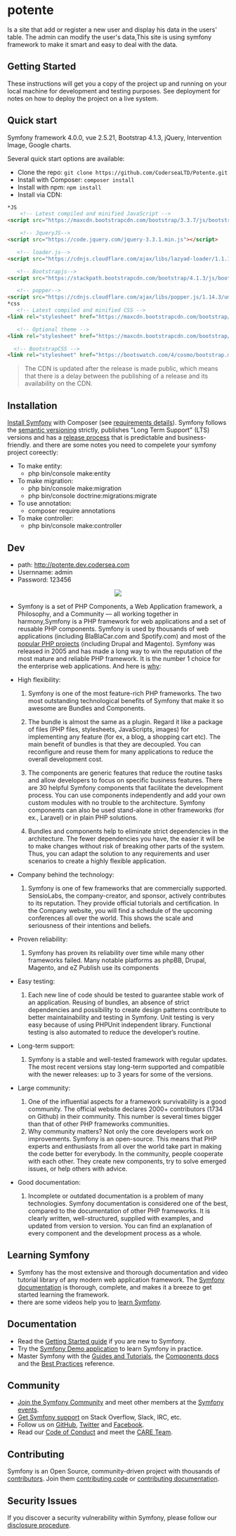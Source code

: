 # potente

Is a site that add or register a new user and display his data in the users' table. The admin can modify the user's data,This site is using symfony framework to make it smart and easy to deal with the data. 

## Getting Started

These instructions will get you a copy of the project up and running on your local machine for development and testing purposes. See deployment for notes on how to deploy the project on a live system.

## Quick start

Symfony framework 4.0.0, vue 2.5.21, Bootstrap 4.1.3, jQuery, Intervention Image, Google charts.

Several quick start options are available:

- Clone the repo: `git clone https://github.com/CoderseaLTD/Potente.git`
- Install with Composer: `composer install`
- Install with npm: `npm install`
- Install via CDN:

```html
*JS
    <!-- Latest compiled and minified JavaScript -->
<script src="https://maxcdn.bootstrapcdn.com/bootstrap/3.3.7/js/bootstrap.min.js" integrity="sha384-Tc5IQib027qvyjSMfHjOMaLkfuWVxZxUPnCJA7l2mCWNIpG9mGCD8wGNIcPD7Txa" crossorigin="anonymous"></script>

    <!-- JqueryJS-->
<script src="https://code.jquery.com/jquery-3.3.1.min.js"></script>

   <!-- loader.js-->
<script src="https://cdnjs.cloudflare.com/ajax/libs/lazyad-loader/1.1.11/lazyad-loader.min.js" integrity="sha256-7LkWEzqTdpEfELxcZZlS6wAx5Ff13zZ83lYO2/ujj7g=" crossorigin="anonymous"></script>

   <!-- Bootstrapjs-->
<script src="https://stackpath.bootstrapcdn.com/bootstrap/4.1.3/js/bootstrap.min.js"></script>

   <!-- popper-->
<script src="https://cdnjs.cloudflare.com/ajax/libs/popper.js/1.14.3/umd/popper.min.js"></script>
*css
   <!-- Latest compiled and minified CSS -->
<link rel="stylesheet" href="https://maxcdn.bootstrapcdn.com/bootstrap/3.3.7/css/bootstrap.min.css" integrity="sha384-BVYiiSIFeK1dGmJRAkycuHAHRg32OmUcww7on3RYdg4Va+PmSTsz/K68vbdEjh4u" crossorigin="anonymous">

   <!-- Optional theme -->
<link rel="stylesheet" href="https://maxcdn.bootstrapcdn.com/bootstrap/3.3.7/css/bootstrap-theme.min.css" integrity="sha384-rHyoN1iRsVXV4nD0JutlnGaslCJuC7uwjduW9SVrLvRYooPp2bWYgmgJQIXwl/Sp" crossorigin="anonymous">

  <!-- BootstrapCSS -->
<link rel="stylesheet" href="https://bootswatch.com/4/cosmo/bootstrap.min.css">
```
> The CDN is updated after the release is made public, which means that there is a delay between the publishing of a release and its availability on the CDN.

## Installation

[Install Symfony](https://symfony.com/doc/current/setup.html) with Composer (see [requirements details](https://symfony.com/doc/current/reference/requirements.html)).
Symfony follows the [semantic versioning](https://semver.org/) strictly, publishes "Long Term Support" (LTS) versions and has a [release process](https://symfony.com/doc/current/contributing/community/releases.html) that is predictable and business-friendly.
and there are some notes you need to compelete your symfony project coreectly:

- To make entity: 
  - php bin/console make:entity
- To make migration:
  - php bin/console make:migration
  - php bin/console doctrine:migrations:migrate
- To use annotation:
  - composer require annotations
- To make controller:
  - php bin/console make:controller

## Dev

* path: http://potente.dev.codersea.com
* Usernname: admin
* Password: 123456

<p align="center">
<img src="https://symfony.com/logos/symfony_black_02.svg">
</p>

- Symfony is a set of PHP Components, a Web Application framework, a Philosophy, and a Community — all working together in harmony,Symfony is a PHP framework for web applications and a set of reusable PHP components. Symfony is used by thousands of web applications (including BlaBlaCar.com and Spotify.com) and most of the [popular PHP projects](https://symfony.com/projects) (including Drupal and Magento).
  Symfony was released in 2005 and has made a long way to win the reputation of the most mature and reliable PHP framework. It is the number 1 choice for the enterprise web applications. And here is [why](https://hackernoon.com/7-good-reasons-to-use-symfony-framework-for-your-project-265f96dcf759):

- High flexibility:
   1) Symfony is one of the most feature-rich PHP frameworks. The two most outstanding technological benefits of Symfony that make it so awesome are Bundles and Components.
   
   2) The bundle is almost the same as a plugin. Regard it like a package of files (PHP files, stylesheets, JavaScripts, images) for implementing any feature (for ex, a blog, a shopping cart etc). The main benefit of bundles is that they are decoupled. You can reconfigure and reuse them for many applications to reduce the overall development cost.
   
   3) The components are generic features that reduce the routine tasks and allow developers to focus on specific business features. There are 30 helpful Symfony components that facilitate the development process. You can use components independently and add your own custom modules with no trouble to the architecture. Symfony components can also be used stand-alone in other frameworks (for ex., Laravel) or in plain PHP solutions.
   
   4) Bundles and components help to eliminate strict dependencies in the architecture. The fewer dependencies you have, the easier it will be to make changes without risk of breaking other parts of the system. Thus, you can adapt the solution to any requirements and user scenarios to create a highly flexible application.
- Company behind the technology:
   
   1) Symfony is one of few frameworks that are commercially supported. SensioLabs, the company-creator, and sponsor, actively contributes to its reputation. They provide official tutorials and certification. In the Company website, you will find a schedule of the upcoming conferences all over the world. This shows the scale and seriousness of their intentions and beliefs.
-  Proven reliability:
   
   1) Symfony has proven its reliability over time while many other frameworks failed. Many notable platforms as phpBB, Drupal, Magento, and eZ Publish use its components
- Easy testing:
   
   1) Each new line of code should be tested to guarantee stable work of an application. Reusing of bundles, an absence of strict dependencies and possibility to create design patterns contribute to better maintainability and testing in Symfony. Unit testing is very easy because of using PHPUnit independent library. Functional testing is also automated to reduce the developer’s routine.
- Long-term support:
   
   1) Symfony is a stable and well-tested framework with regular updates. The most recent versions stay long-term supported and compatible with the newer releases: up to 3 years for some of the versions.
- Large community:
   
   1) One of the influential aspects for a framework survivability is a good community. The official website declares 2000+ contributors (1734 on Github) in their community. This number is several times bigger than that of other PHP frameworks communities.
   2) Why community matters? Not only the core developers work on improvements. Symfony is an open-source. This means that PHP experts and enthusiasts from all over the world take part in making the code better for everybody. In the community, people cooperate with each other. They create new components, try to solve emerged issues, or help others with advice.
- Good documentation:
   
   1) Incomplete or outdated documentation is a problem of many technologies. Symfony documentation is considered one of the best, compared to the documentation of other PHP frameworks. It is clearly written, well-structured, supplied with eхamples, and updated from version to version. You can find an explanation of every component and the development process as a whole.

## Learning Symfony

- Symfony has the most extensive and thorough documentation and video tutorial library of any modern web application framework. The [Symfony documentation](https://symfony.com/doc/current/index.html#gsc.tab=0) is thorough, complete, and makes it a breeze to get started learning the framework.
- there are some videos help you to [learn Symfony](https://www.youtube.com/playlist?list=PLbR_t0NLAA2NpymV0rPLr-D_GiKK8owNu).

## Documentation

- Read the [Getting Started guide](https://symfony.com/doc/current/page_creation.html) if you are new to Symfony.
- Try the [Symfony Demo application](https://github.com/symfony/demo) to learn Symfony in practice.
- Master Symfony with the [Guides and Tutorials](https://symfony.com/doc/current/index.html#gsc.tab=0), the [Components docs](https://symfony.com/doc/current/components/index.html) and the [Best Practices](https://symfony.com/doc/current/best_practices/index.html) reference.

## Community

- [Join the Symfony Community](https://symfony.com/community) and meet other members at the [Symfony events](https://symfony.com/events/).
- [Get Symfony support](https://symfony.com/support) on Stack Overflow, Slack, IRC, etc.
- Follow us on [GitHub](https://github.com/symfony), [Twitter](https://twitter.com/symfony) and [Facebook](https://www.facebook.com/SymfonyFramework/).
- Read our [Code of Conduct](https://symfony.com/doc/current/contributing/code_of_conduct/code_of_conduct.html) and meet the [CARE Team](https://symfony.com/doc/current/contributing/code_of_conduct/care_team.html).

## Contributing

Symfony is an Open Source, community-driven project with thousands of [contributors](https://symfony.com/contributors). Join them [contributing code](https://symfony.com/doc/current/contributing/code/index.html) or [contributing documentation](https://symfony.com/doc/current/contributing/documentation/index.html).

## Security Issues
If you discover a security vulnerability within Symfony, please follow our [disclosure procedure](https://symfony.com/doc/master/contributing/code/security.html).


